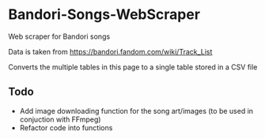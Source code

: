# Bandori-Songs-WebScraper
Web scraper for Bandori songs

Data is taken from https://bandori.fandom.com/wiki/Track_List

Converts the multiple tables in this page to a single table stored in a CSV file

## Todo
* Add image downloading function for the song art/images (to be used in conjuction with FFmpeg)
* Refactor code into functions
